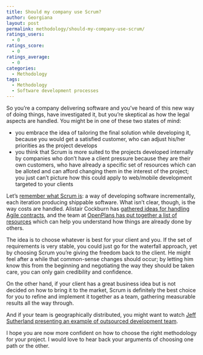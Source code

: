 ```yaml
---
title: Should my company use Scrum?
author: Georgiana
layout: post
permalink: methodology/should-my-company-use-scrum/
ratings_users:
  - 0
ratings_score:
  - 0
ratings_average:
  - 0
categories:
  - Methodology
tags:
  - Methodology
  - Software development processes
---
```

So you&#8217;re a company delivering software and you&#8217;ve heard of this new way of doing things, have investigated it, but you&#8217;re skeptical as how the legal aspects are handled. You might be in one of these two states of mind:

  * you embrace the idea of tailoring the final solution while developing it, because you would get a satisfied customer, who can adjust his/her priorities as the project develops
  * you think that Scrum is more suited to the projects developed internally by companies who don&#8217;t have a client pressure because they are their own customers, who have already a specific set of resources which can be alloted and can afford changing them in the interest of the project; you just can&#8217;t picture how this could apply to web/mobile development targeted to your clients

Let&#8217;s [remember what Scrum is][1]: a way of developing software incrementally, each iteration producing shippable software. What isn&#8217;t clear, though, is the way costs are handled. Alistair Cockburn has [gathered ideas for handling Agile contracts][2], and the team at [OpenPlans has put together a list of resources][3] which can help you understand how things are already done by others.

The idea is to choose whatever is best for your client and you. If the set of requirements is very stable, you could just go for the waterfall approach, yet by choosing Scrum you&#8217;re giving the freedom back to the client. He might feel after a while that common-sense changes should occur; by letting him know this from the beginning and negotiating the way they should be taken care, you can only gain credibility and confidence.

On the other hand, if your client has a great business idea but is not decided on how to bring it to the market, Scrum is definitely the best choice for you to refine and implement it together as a team, gathering measurable results all the way through.

And if your team is geographically distributed, you might want to watch [Jeff Sutherland presenting an example of outsourced development team][4].

I hope you are now more confident on how to choose the right methodology for your project. I would love to hear back your arguments of choosing one path or the other.

 [1]: http://www.tekkie.ro/methodology/scrum-the-basics/ "The basic ideas and rules of Scrum approach for developing software"
 [2]: http://alistair.cockburn.us/Agile+contracts "Alistair Cockburn about Agile contracts"
 [3]: http://www.openplans.org/projects/agile-contracts/project-home "Agile contracts resources @ OpenPlans"
 [4]: http://www.infoq.com/presentations/Distributed-Scrum-Sutherland-Schoonheim "Video - Jeff Sutherland: Reaching Hyper-Productivity with Outsourced Development Teams"
